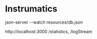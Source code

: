 # Instrumatics
json-server --watch resources/db.json 

http://localhost:3000
/statistics, /logStream 